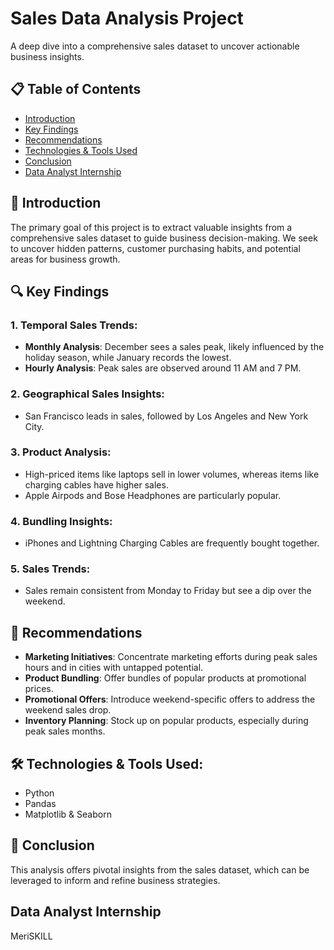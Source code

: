 # Sales Data Analysis Project

A deep dive into a comprehensive sales dataset to uncover actionable business insights.

## 📋 Table of Contents

- [Introduction](#-introduction)
- [Key Findings](#-key-findings)
- [Recommendations](#-recommendations)
- [Technologies & Tools Used](#-technologies--tools-used)
- [Conclusion](#-conclusion)
- [Data Analyst Internship](#-Data-Analyst-Internship)

## 🚀 Introduction
The primary goal of this project is to extract valuable insights from a comprehensive sales dataset to guide business decision-making. We seek to uncover hidden patterns, customer purchasing habits, and potential areas for business growth.

## 🔍 Key Findings

### 1. Temporal Sales Trends:
- **Monthly Analysis**: December sees a sales peak, likely influenced by the holiday season, while January records the lowest.
- **Hourly Analysis**: Peak sales are observed around 11 AM and 7 PM.

### 2. Geographical Sales Insights:
- San Francisco leads in sales, followed by Los Angeles and New York City. 

### 3. Product Analysis:
- High-priced items like laptops sell in lower volumes, whereas items like charging cables have higher sales.
- Apple Airpods and Bose Headphones are particularly popular.

### 4. Bundling Insights:
- iPhones and Lightning Charging Cables are frequently bought together.

### 5. Sales Trends:
- Sales remain consistent from Monday to Friday but see a dip over the weekend.

## 📌 Recommendations

- **Marketing Initiatives**: Concentrate marketing efforts during peak sales hours and in cities with untapped potential.
- **Product Bundling**: Offer bundles of popular products at promotional prices.
- **Promotional Offers**: Introduce weekend-specific offers to address the weekend sales drop.
- **Inventory Planning**: Stock up on popular products, especially during peak sales months.

## 🛠 Technologies & Tools Used:
- Python
- Pandas
- Matplotlib & Seaborn

## 🎯 Conclusion
This analysis offers pivotal insights from the sales dataset, which can be leveraged to inform and refine business strategies.

## Data Analyst Internship
MeriSKILL
